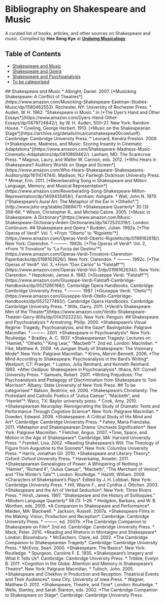 # Bibliography on Shakespeare and Music

A curated list of books, articles, and other sources on Shakespeare and music. Compiled by **Hee Seng Kye** at [**Undoing Musicology**](http://undoingmusicology.com).

## Table of Contents

- [Shakespeare and Music](#music)
- [Shakespeare and Opera](#opera)
- [Shakespeare and Psychoanalysis](#psychoanalysis)
- [To be categorised](#tbc)

<a name="music" />
## Shakespeare and Music
* Albright, Daniel. 2007. [*Musicking Shakespeare: A Conflict of Theatres*](https://www.amazon.com/Musicking-Shakespeare-Eastman-Studies-Music/dp/1580462553). Rochester, NY: University of Rochester Press.
* Auden, W. H. 1962. “Shakespeare in Music.” In [*The Dyer’s Hand and Other Essays*](https://www.amazon.com/Dyers-Hand-Other-Essays/dp/0679724842/), by W. H. Auden, 500–27. New York: Random House.
* Cowling, George Herbert. 1913. [*Music on the Shakespearian Stage*](https://archive.org/details/musiconshakespea00cowluoft). Cambridge: Cambridge University Press.
* Leonard, Kendra Preston. 2009. [*Shakespeare, Madness, and Music: Scoring Insanity in Cinematic Adaptations*](https://www.amazon.com/Shakespeare-Madness-Music-Cinematic-Adaptations/dp/0810869462/). Lanham, MD: The Scarecrow Press.
* Magnus, Laury, and Walter W. Cannon, eds. 2012. [*Who Hears in Shakespeare? Auditory Worlds on Stage and Screen*](https://www.amazon.com/Who-Hears-Shakespeare-Shakespeares-Auditory/dp/1611474744). Madison, NJ: Fairleigh Dickinson University Press.
* Minear, Erin. 2011. [*Reverberating Song in Shakespeare and Milton: Language, Memory, and Musical Representation*](https://www.amazon.com/Reverberating-Song-Shakespeare-Milton-Representation/dp/1409435458/). Farnham: Ashgate.
* Wall, John N. 1979. [“Shakespeare’s Aural Art: The Metaphor of the Ear in *Othello*.”](http://www.jstor.org/stable/2869471) *Shakespeare Quarterly* 30 (3): 358–66.
* Wilson, Christopher R., and Michela Calore. 2005. [*Music in Shakespeare: A Dictionary*](https://www.amazon.com/Music-Shakespeare-Dictionary-Arden-Dictionaries/dp/1472520319/). London: Continuum.

<a name="opera" />
## Shakespeare and Opera
* Budden, Julian. 1992a. [*The Operas of Verdi*. Vol. 1, *From “Oberto” to “Rigoletto”*](https://www.amazon.com/Operas-Verdi-Oberto-Rigoletto/dp/0198162618/). New York: Clarendon.
* ———. 1992b. [*The Operas of Verdi*. Vol. 2, *From “Il Trovatore” to “La Forza del Destino”*](https://www.amazon.com/Operas-Verdi-Trovatore-Clarendon-Paperbacks/dp/0198162626/). New York: Clarendon.
* ———. 1992c. [*The Operas of Verdi*. Vol. 3, *From “Don Carlos” to “Falstaff”*](https://www.amazon.com/Operas-Verdi-Vol-3/dp/0198162634/). New York: Clarendon.
* Hepokoski, James A. 1983. [*Giuseppe Verdi: “Falstaff”*](https://www.amazon.com/Giuseppe-Verdi-Falstaff-Cambridge-Handbooks/dp/0521280168/). Cambridge Opera Handbooks. Cambridge: Cambridge University Press.
* ———. 1987. [*Giuseppe Verdi: “Otello”*](https://www.amazon.com/Giuseppe-Verdi-Otello-Cambridge-Handbooks/dp/0521277493/). Cambridge Opera Handbooks. Cambridge: Cambridge University Press.
* Wills, Garry. 2011. [*Verdi’s Shakespeare: Men of the Theater*](https://www.amazon.com/Verdis-Shakespeare-Theater-Garry-Wills/dp/0143122223/). New York: Penguin.

<a name="psychoanalysis" />
## Shakespeare and Psychoanalysis
* Armstrong, Philip. 2000. *Shakespeare’s Visual Regime: Tragedy, Psychoanalysis, and the Gaze*. Basingstoke: Palgrave Macmillan.
* ———. 2001. *Shakespeare in Psychoanalysis*. New York: Routledge.
* Bradley, A. C. 1937. *Shakespearean Tragedy: Lectures on "Hamlet," "Othello," "King Lear," "Macbeth"*. 2nd ed. London: Macmillan.
* Fike, Matthew A. 2009. *A Jungian Study of Shakespeare: The Visionary Mode*. New York: Palgrave Macmillan.
* Krims, Marvin Bennett. 2006. *The Mind According to Shakespeare: Psychoanalysis in the Bard’s Writing*. Westport, CT: Praeger.
* Lupton, Julia Reinhard, and Kenneth Reinhard. 1993. *After Oedipus: Shakespeare in Psychoanalysis*. Ithaca, NY: Cornell University Press.
* Samuels, Robert. 2001. *Writing Prejudices: The Psychoanalysis and Pedagogy of Discrimination from Shakespeare to Toni Morrison*. Albany: State University of New York Press.

<a name="tbc" />
## To be categorised
* Batson, Beatrice, ed. 2006. *Shakespeare’s Christianity: The Protestant and Catholic Poetics of “Julius Caesar”, “Macbeth”, and “Hamlet”*. Waco, TX: Baylor university press.
* Cook, Amy. 2010. *Shakespearean Neuroplay: Reinvigorating the Study of Dramatic Texts and Performance Through Cognitive Science*. New York: Palgrave Macmillan.
* Dowden, Edward. 2009. *Shakespeare: A Critical Study of His Mind and Art*. Cambridge: Cambridge University Press.
* Fahey, Maria Franziska. 2011. *Metaphor and Shakespearean Drama: Unchaste Signification*. New York: Palgrave Macmillan.
* Fletcher, Angus. 2007. *Time, Space, and Motion in the Age of Shakespeare*. Cambridge, MA: Harvard University Press.
* Freinkel, Lisa. 2002. *Reading Shakespeare’s Will: The Theology of Figure from Augustine to the Sonnets*. New York: Columbia University Press.
* Harris, Jonathan Gil. 2010. *Shakespeare and Literary Theory*. Oxford: Oxford University Press.
* Haverkamp, Anselm. 2011. *Shakespearean Genealogies of Power: A Whispering of Nothing in “Hamlet”, “Richard II”, “Julius Caesar”, “Macbeth”, “The Merchant of Venice”, and “The Winter’s Tale”*. London: Routledge.
* Hazlitt, William. 2009. *Characters of Shakespeare’s Plays*. Edited by J. H. Lobban. New York: Cambridge University Press.
* Hill, Wayne F., and Cynthia J. Öttchen. 2003. *Shakespeare and the Art of Verbal Seduction*. New York: Three Rivers Press.
* Hirsh, James. 1997. “Shakespeare and the History of Soliloquies.” *Modern Language Quarterly* 58 (1): 1–26.
* Hodgdon, Barbara, and W. B. Worthen, eds. 2005. *A Companion to Shakespeare and Performance*. Malden, MA: Blackwell.
* Jackson, Russell. 2007a. *Shakespeare Films in the Making: Vision, Production and Reception*. Cambridge: Cambridge University Press.
* ———, ed. 2007b. *The Cambridge Companion to Shakespeare on Film*. 2nd ed. Cambridge: Cambridge University Press.
* Mack, Peter. 2010. *Reading and Rhetoric in Montaigne and Shakespeare*. London: Bloomsbury.
* McEachern, Claire, ed. 2002. *The Cambridge Companion to Shakespearean Tragedy*. Cambridge: Cambridge University Press.
* McEvoy, Sean. 2000. *Shakespeare: The Basics*. New York: Routledge.
* Spurgeon, Caroline F. E. 1935. *Shakespeare’s Imagery and What It Tells Us*. Cambridge: Cambridge University Press.
* Tribble, Evelyn B. 2011. *Cognition in the Globe: Attention and Memory in Shakespeare’s Theatre*. New York: Palgrave Macmillan.
* Tulloch, John. 2005. *Shakespeare and Chekhov in Production and Reception: Theatrical Events and Their Audiences*. Iowa City: University of Iowa Press.
* Wagner, Matthew D. 2012. *Shakespeare, Theatre, and Time*. London: Routledge.
* Wells, Stanley, and Sarah Stanton, eds. 2002. *The Cambridge Companion to Shakespeare on Stage*. Cambridge: Cambridge University Press.